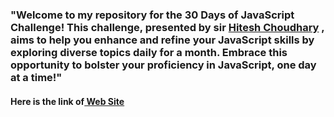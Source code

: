 <h3> "Welcome to my repository for the 30 Days of JavaScript Challenge! This challenge, presented by  sir <a href="https://www.youtube.com/@chaiaurcode">Hitesh Choudhary</a> , aims to help you enhance and refine your JavaScript skills by exploring diverse topics daily for a month. Embrace this opportunity to bolster your proficiency in JavaScript, one day at a time!"</h3>

<h4>Here is the link of<a href="https://courses.chaicode.com/learn/30-days-of-Javascript-challenge"> Web Site</a></h4>

